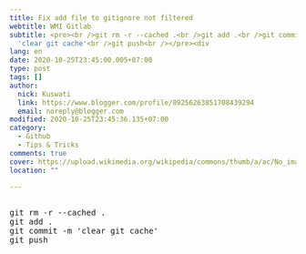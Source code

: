 ```yaml
---
title: Fix add file to gitignore not filtered
webtitle: WMI Gitlab
subtitle: <pre><br />git rm -r --cached .<br />git add .<br />git commit -m
  'clear git cache'<br />git push<br /></pre><div
lang: en
date: 2020-10-25T23:45:00.005+07:00
type: post
tags: []
author:
  nick: Kuswati
  link: https://www.blogger.com/profile/09256263851708439294
  email: noreply@blogger.com
modified: 2020-10-25T23:45:36.135+07:00
category:
  - Github
  - Tips & Tricks
comments: true
cover: https://upload.wikimedia.org/wikipedia/commons/thumb/a/ac/No_image_available.svg/2048px-No_image_available.svg.png
location: ""

---
```


<pre><br>git rm -r --cached .<br>git add .<br>git commit -m 'clear git cache'<br>git push<br></pre>